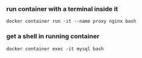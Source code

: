 ### run container with a terminal inside it
<!-- docker container run [OPTIONS] IMAGE [COMMAND] [ARG...] -->
`docker container run -it --name proxy nginx bash` 

### get a shell in running container
`docker container exec -it mysql bash`